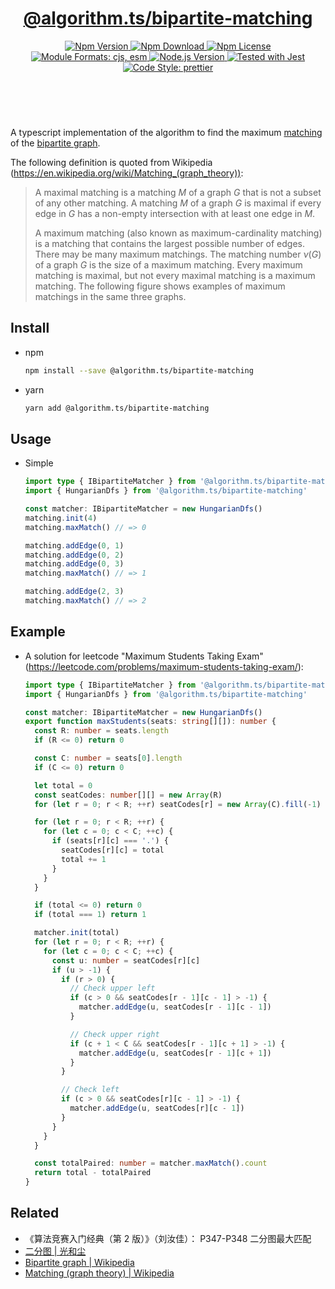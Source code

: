 <header>
  <h1 align="center">
    <a href="https://github.com/guanghechen/algorithm.ts/tree/@algorithm.ts/bipartite-matching@3.1.1/packages/bipartite-matching#readme">@algorithm.ts/bipartite-matching</a>
  </h1>
  <div align="center">
    <a href="https://www.npmjs.com/package/@algorithm.ts/bipartite-matching">
      <img
        alt="Npm Version"
        src="https://img.shields.io/npm/v/@algorithm.ts/bipartite-matching.svg"
      />
    </a>
    <a href="https://www.npmjs.com/package/@algorithm.ts/bipartite-matching">
      <img
        alt="Npm Download"
        src="https://img.shields.io/npm/dm/@algorithm.ts/bipartite-matching.svg"
      />
    </a>
    <a href="https://www.npmjs.com/package/@algorithm.ts/bipartite-matching">
      <img
        alt="Npm License"
        src="https://img.shields.io/npm/l/@algorithm.ts/bipartite-matching.svg"
      />
    </a>
    <a href="#install">
      <img
        alt="Module Formats: cjs, esm"
        src="https://img.shields.io/badge/module_formats-cjs%2C%20esm-green.svg"
      />
    </a>
    <a href="https://github.com/nodejs/node">
      <img
        alt="Node.js Version"
        src="https://img.shields.io/node/v/@algorithm.ts/bipartite-matching"
      />
    </a>
    <a href="https://github.com/facebook/jest">
      <img
        alt="Tested with Jest"
        src="https://img.shields.io/badge/tested_with-jest-9c465e.svg"
      />
    </a>
    <a href="https://github.com/prettier/prettier">
      <img
        alt="Code Style: prettier"
        src="https://img.shields.io/badge/code_style-prettier-ff69b4.svg?style=flat-square"
      />
    </a>
  </div>
</header>
<br/>

A typescript implementation of the algorithm to find the maximum [matching][wikipedia-matching] of
the [bipartite graph][wikipedia-bipartite-graph].

The following definition is quoted from Wikipedia
(https://en.wikipedia.org/wiki/Matching_(graph_theory)):

> A maximal matching is a matching $M$ of a graph $G$ that is not a subset of any other matching. A
> matching $M$ of a graph $G$ is maximal if every edge in $G$ has a non-empty intersection with at
> least one edge in $M$.
>
> A maximum matching (also known as maximum-cardinality matching) is a matching that contains the
> largest possible number of edges. There may be many maximum matchings. The matching number
> $\displaystyle \nu (G)$ of a graph $G$ is the size of a maximum matching. Every maximum matching
> is maximal, but not every maximal matching is a maximum matching. The following figure shows
> examples of maximum matchings in the same three graphs.

## Install

- npm

  ```bash
  npm install --save @algorithm.ts/bipartite-matching
  ```

- yarn

  ```bash
  yarn add @algorithm.ts/bipartite-matching
  ```

## Usage

- Simple

  ```typescript
  import type { IBipartiteMatcher } from '@algorithm.ts/bipartite-matching'
  import { HungarianDfs } from '@algorithm.ts/bipartite-matching'

  const matcher: IBipartiteMatcher = new HungarianDfs()
  matching.init(4)
  matching.maxMatch() // => 0

  matching.addEdge(0, 1)
  matching.addEdge(0, 2)
  matching.addEdge(0, 3)
  matching.maxMatch() // => 1

  matching.addEdge(2, 3)
  matching.maxMatch() // => 2
  ```

## Example

- A solution for leetcode "Maximum Students Taking Exam"
  (https://leetcode.com/problems/maximum-students-taking-exam/):

  ```typescript
  import type { IBipartiteMatcher } from '@algorithm.ts/bipartite-matching'
  import { HungarianDfs } from '@algorithm.ts/bipartite-matching'

  const matcher: IBipartiteMatcher = new HungarianDfs()
  export function maxStudents(seats: string[][]): number {
    const R: number = seats.length
    if (R <= 0) return 0

    const C: number = seats[0].length
    if (C <= 0) return 0

    let total = 0
    const seatCodes: number[][] = new Array(R)
    for (let r = 0; r < R; ++r) seatCodes[r] = new Array(C).fill(-1)

    for (let r = 0; r < R; ++r) {
      for (let c = 0; c < C; ++c) {
        if (seats[r][c] === '.') {
          seatCodes[r][c] = total
          total += 1
        }
      }
    }

    if (total <= 0) return 0
    if (total === 1) return 1

    matcher.init(total)
    for (let r = 0; r < R; ++r) {
      for (let c = 0; c < C; ++c) {
        const u: number = seatCodes[r][c]
        if (u > -1) {
          if (r > 0) {
            // Check upper left
            if (c > 0 && seatCodes[r - 1][c - 1] > -1) {
              matcher.addEdge(u, seatCodes[r - 1][c - 1])
            }

            // Check upper right
            if (c + 1 < C && seatCodes[r - 1][c + 1] > -1) {
              matcher.addEdge(u, seatCodes[r - 1][c + 1])
            }
          }

          // Check left
          if (c > 0 && seatCodes[r][c - 1] > -1) {
            matcher.addEdge(u, seatCodes[r][c - 1])
          }
        }
      }
    }

    const totalPaired: number = matcher.maxMatch().count
    return total - totalPaired
  }
  ```

## Related

- 《算法竞赛入门经典（第 2 版）》（刘汝佳）： P347-P348 二分图最大匹配
- [二分图 | 光和尘][bipartite-graph]
- [Bipartite graph | Wikipedia][wikipedia-bipartite-graph]
- [Matching (graph theory) | Wikipedia][wikipedia-matching]

[homepage]:
  https://github.com/guanghechen/algorithm.ts/tree/@algorithm.ts/bipartite-matching@3.1.1/packages/bipartite-matching#readme
[wikipedia-bipartite-graph]: https://en.wikipedia.org/wiki/Bipartite_graph
[wikipedia-matching]: https://en.wikipedia.org/wiki/Matching_(graph_theory)
[bipartite-graph]: https://me.guanghechen.com/post/algorithm/graph/bipartite-graph/
